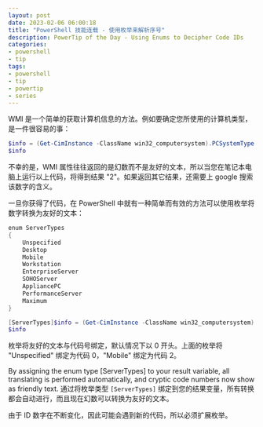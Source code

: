 ```yaml
---
layout: post
date: 2023-02-06 06:00:18
title: "PowerShell 技能连载 - 使用枚举来解析序号"
description: PowerTip of the Day - Using Enums to Decipher Code IDs
categories:
- powershell
- tip
tags:
- powershell
- tip
- powertip
- series
---
```

WMI 是一个简单的获取计算机信息的方法。例如要确定您所使用的计算机类型，是一件很容易的事：

```powershell
$info = (Get-CimInstance -ClassName win32_computersystem).PCSystemType
$info
```

不幸的是，WMI 属性往往返回的是幻数而不是友好的文本，所以当您在笔记本电脑上运行以上代码，将得到结果 "2"。如果返回其它结果，还需要上 google 搜索该数字的含义。

一旦你获得了代码，在 PowerShell 中就有一种简单而有效的方法可以使用枚举将数字转换为友好的文本：

```powershell
enum ServerTypes
{
    Unspecified
    Desktop
    Mobile
    Workstation
    EnterpriseServer
    SOHOServer
    AppliancePC
    PerformanceServer
    Maximum
}

[ServerTypes]$info = (Get-CimInstance -ClassName win32_computersystem).PCSystemType
$info
```

枚举将友好的文本与代码号绑定，默认情况下以 0 开头。上面的枚举将 "Unspecified" 绑定为代码 0，"Mobile" 绑定为代码 2。

By assigning the enum type [ServerTypes] to your result variable, all translating is performed automatically, and cryptic code numbers now show as friendly text.
通过将枚举类型 `[ServerTypes]` 绑定到您的结果变量，所有转换都会自动进行，而且现在幻数可以转换为友好的文本。

由于 ID 数字在不断变化，因此可能会遇到新的代码，所以必须扩展枚举。
<!--本文国际来源：[Using Enums to Decipher Code IDs](https://blog.idera.com/database-tools/powershell/powertips/using-enums-to-decipher-code-ids/)-->

